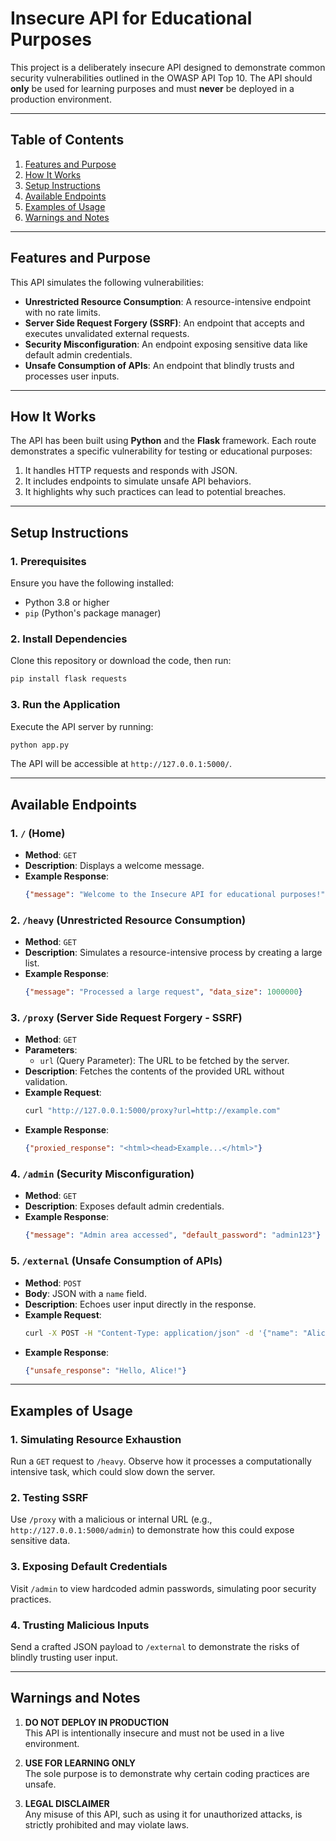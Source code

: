 # Insecure API for Educational Purposes  

This project is a deliberately insecure API designed to demonstrate common security vulnerabilities outlined in the OWASP API Top 10. The API should **only** be used for learning purposes and must **never** be deployed in a production environment.

---

## **Table of Contents**  
1. [Features and Purpose](#features-and-purpose)  
2. [How It Works](#how-it-works)  
3. [Setup Instructions](#setup-instructions)  
4. [Available Endpoints](#available-endpoints)  
5. [Examples of Usage](#examples-of-usage)  
6. [Warnings and Notes](#warnings-and-notes)  

---

## **Features and Purpose**  

This API simulates the following vulnerabilities:  
- **Unrestricted Resource Consumption**: A resource-intensive endpoint with no rate limits.  
- **Server Side Request Forgery (SSRF)**: An endpoint that accepts and executes unvalidated external requests.  
- **Security Misconfiguration**: An endpoint exposing sensitive data like default admin credentials.  
- **Unsafe Consumption of APIs**: An endpoint that blindly trusts and processes user inputs.  

---

## **How It Works**  

The API has been built using **Python** and the **Flask** framework. Each route demonstrates a specific vulnerability for testing or educational purposes:  
1. It handles HTTP requests and responds with JSON.  
2. It includes endpoints to simulate unsafe API behaviors.  
3. It highlights why such practices can lead to potential breaches.

---

## **Setup Instructions**  

### **1. Prerequisites**  
Ensure you have the following installed:  
- Python 3.8 or higher  
- `pip` (Python's package manager)  

### **2. Install Dependencies**  
Clone this repository or download the code, then run:  
```bash
pip install flask requests
```

### **3. Run the Application**  
Execute the API server by running:  
```bash
python app.py
```
The API will be accessible at `http://127.0.0.1:5000/`.

---

## **Available Endpoints**  

### **1. `/` (Home)**  
- **Method**: `GET`  
- **Description**: Displays a welcome message.  
- **Example Response**:  
  ```json
  {"message": "Welcome to the Insecure API for educational purposes!"}
  ```

### **2. `/heavy` (Unrestricted Resource Consumption)**  
- **Method**: `GET`  
- **Description**: Simulates a resource-intensive process by creating a large list.  
- **Example Response**:  
  ```json
  {"message": "Processed a large request", "data_size": 1000000}
  ```

### **3. `/proxy` (Server Side Request Forgery - SSRF)**  
- **Method**: `GET`  
- **Parameters**:  
  - `url` (Query Parameter): The URL to be fetched by the server.  
- **Description**: Fetches the contents of the provided URL without validation.  
- **Example Request**:  
  ```bash
  curl "http://127.0.0.1:5000/proxy?url=http://example.com"
  ```
- **Example Response**:  
  ```json
  {"proxied_response": "<html><head>Example...</html>"}
  ```

### **4. `/admin` (Security Misconfiguration)**  
- **Method**: `GET`  
- **Description**: Exposes default admin credentials.  
- **Example Response**:  
  ```json
  {"message": "Admin area accessed", "default_password": "admin123"}
  ```

### **5. `/external` (Unsafe Consumption of APIs)**  
- **Method**: `POST`  
- **Body**: JSON with a `name` field.  
- **Description**: Echoes user input directly in the response.  
- **Example Request**:  
  ```bash
  curl -X POST -H "Content-Type: application/json" -d '{"name": "Alice"}' http://127.0.0.1:5000/external
  ```
- **Example Response**:  
  ```json
  {"unsafe_response": "Hello, Alice!"}
  ```

---

## **Examples of Usage**  

### 1. **Simulating Resource Exhaustion**  
Run a `GET` request to `/heavy`. Observe how it processes a computationally intensive task, which could slow down the server.  

### 2. **Testing SSRF**  
Use `/proxy` with a malicious or internal URL (e.g., `http://127.0.0.1:5000/admin`) to demonstrate how this could expose sensitive data.  

### 3. **Exposing Default Credentials**  
Visit `/admin` to view hardcoded admin passwords, simulating poor security practices.  

### 4. **Trusting Malicious Inputs**  
Send a crafted JSON payload to `/external` to demonstrate the risks of blindly trusting user input.

---

## **Warnings and Notes**  

1. **DO NOT DEPLOY IN PRODUCTION**  
   This API is intentionally insecure and must not be used in a live environment.  

2. **USE FOR LEARNING ONLY**  
   The sole purpose is to demonstrate why certain coding practices are unsafe.  

3. **LEGAL DISCLAIMER**  
   Any misuse of this API, such as using it for unauthorized attacks, is strictly prohibited and may violate laws.  
